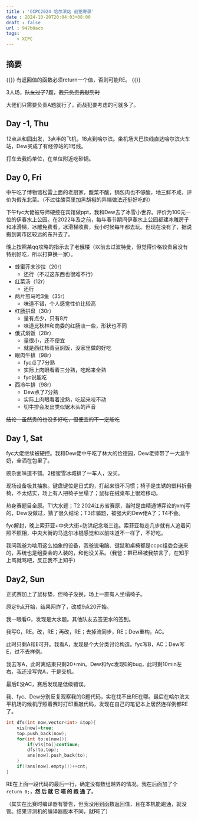 ```yaml
---
title : 'CCPC2024 哈尔滨站 战犯寄录'
date : 2024-10-20T20:04:03+08:00
draft : false
url : 947b0acb
tags: 
    - XCPC
---
```


## 摘要

{{<admonition type=warning title="战犯寄语">}}
有返回值的函数必须return一个值，否则可能RE。
{{</admonition>}}

3人场，~~队友过了~~7题，~~我只负责贡献罚时~~

大佬们只需要负责A题就行了，而战犯要考虑的可就多了。

## Day -1, Thu

12点从和园出发，3点半的飞机，18点到哈尔滨。坐机场大巴快线直达哈尔滨火车站，Dew买成了有经停站的1号线。

打车去我妈单位，在单位附近吃砂锅。

## Day 0, Fri

中午吃了博物馆松雷上面的老厨家，酸菜不酸，锅包肉也不够酸，地三鲜不咸，评价为假东北菜。（不过往酸菜里加黑胡椒的异端做法还挺好吃的）

下午fyc大佬被导师硬控在宾馆做ppt，我和Dew去了冰雪小世界。评价为100元一位的伊春水上公园。在2022年及之前，每年春节期间伊春水上公园都建冰雕房子和冰滑梯，冰雕免费看，冰滑梯收费，我小时候每年都去玩。但现在没有了，据说搬到离市区较远的东升去了。

晚上按照某qq攻略的指示去了老俄楼（以前去过波特曼，但觉得价格较贵且没有特别好吃，所以打算换一家）。

- 蜂蜜芥末沙拉（20r）
    - 还行（不过这东西也很难不行）
- 红菜汤（12r）
    - 还行
- 两片煎马哈3鱼（35r）
    - 味道不错，个人感觉性价比较高
- 红肠拼盘（30r）
    - 量有点少，只有8片
    - 味道比秋林和商委的红肠淡一些，形状也不同
- 俄式焖饭（28r）
    - 量很小，还不便宜
    - 就是西红柿青豆焖饭，没家里做的好吃
- 眼肉牛排（98r）
    - fyc点了7分熟
    - 实际上肉眼看着三分熟，吃起来全熟
    - fyc说能吃
- 西冷牛排（98r）
    - Dew点了7分熟
    - 实际上肉眼看着没熟，吃起来咬不动
    - 切牛排会发出类似锯木头的声音

~~结论：虽然贵的也没多好吃，但便宜的不一定能吃~~

## Day 1, Sat

fyc大佬继续被硬控。我和Dew佬中午吃了林大的俭德园，Dew老师带了一大盒牛奶，全洒在包里了。

豌杂面味道不错。2楼蜜雪冰城排了一车人，没买。

现场设备极其抽象。键盘键位是日式的，打起来很不习惯；椅子是生锈的塑料折叠椅，不太结实，场上有人把椅子坐塌了；鼠标在绒桌布上很难移动。

热身赛题目全原。T1大水题；T2 2024江苏省赛原，当时是由精通博弈论的xmj写的，Dew没做过，猜了很久结论；T3诈骗题，被强大的Dew佬A了；T4不会。

fyc解封，晚上索菲亚+中央大街+防洪纪念塔三连。索菲亚每走几步就有人追着问照不照相，中央大街的马迭尔冰棍感觉和以前味道不一样了，不好吃。

我问我爸为啥用这么抽象的设备，我爸说电脑、键鼠和桌椅都是ccpc组委会送来的，系统也是组委会的人装的，和他没关系。（我爸：群已经被我禁言了，在知乎上骂就骂吧，反正我不上知乎）

## Day2, Sun 

正式赛加上了鼠标垫，但椅子没换，场上一直有人坐塌椅子。

原定9点开始，结果网炸了，改成9点20开始。

我一眼看G，发现是大水题。其他队友去签更水的签到。

我写G，RE。改，RE；再改，RE；去掉流同步，RE；Dew重构，AC。

此时只剩A和E可开。我看A，发现是个大分类讨论构造。fyc写B，AC；Dew写E，过不去样例。

我去写A，此时离结束只剩20+min。Dew和fyc发现E的bug，此时剩10min左右，我还没写完A，于是交机。

最后E没AC，赛后发现是低级错误。

我、fyc、Dew分别反复观察我的G题代码，实在找不出RE在哪。最后在哈尔滨太平机场的候机厅照着赛时打印重敲代码，发现在自己的笔记本上居然连样例都RE了。

```cpp
int dfs(int now,vector<int> &top){
    vis[now]=true;
    top.push_back(now);
    for(int to:e[now]){
        if(vis[to])continue;
        dfs(to,top);
        ans[now].push_back(to);
    }
    if(!ans[now].empty())++cnt;
}
```

RE在上面一段代码的最后一行，确定没有数组越界的情况。我在后面加了个`return 0;`，**然 后 就 它 喵 的 跑 通 了**。

（其实在比赛时编译器有警告，但我没用到函数返回值，且在本机能跑通，就没管。结果评测机的编译器版本不同，就RE了）
